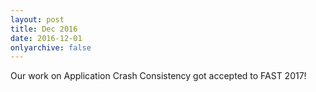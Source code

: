 ```yaml
---
layout: post
title: Dec 2016
date: 2016-12-01
onlyarchive: false
---
```

Our work on Application Crash Consistency got accepted to FAST 2017!